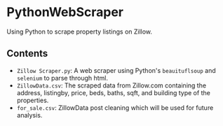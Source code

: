 # PythonWebScraper
Using Python to scrape property listings on Zillow. 

## Contents
* `Zillow Scraper.py`: A web scraper using Python's `beauituflsoup` and `selenium` to parse through html. 
* `ZillowData.csv`: The scraped data from Zillow.com containing the address, listingby, price, beds, baths, sqft, and building type of the properties. 
* `for_sale.csv`: ZillowData post cleaning which will be used for future analysis. 
